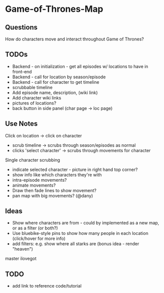 # Game-of-Thrones-Map

## Questions
How do characters move and interact throughout Game of Thrones?

## TODOs
- Backend - on initialization - get all episodes w/ locations to have in front-end
- Backend - call for location by season/episode
- Backend - call for character to get timeline
- scrubbable timeline
- Add episode name, description, (wiki link)
- Add character wiki links
- pictures of locations?
- back button in side panel (char page -> loc page)

## Use Notes
Click on location -> click on character
- scrub timeline -> scrubs through season/episodes as normal
- clicks 'select character' -> scrubs through movements for character

Single character scrubbing
- indicate selected character - picture in right hand top corner?
- show info like which characters they're with
- intra-episode movements?
- animate movements?
- Draw then fade lines to show movement?
- pan map with big movements? (@dany)

## Ideas
- Show where characters are from - could by implemented as a new map, or as a filter (or both?)
- Use bluebike-style pins to show how many people in each location (click/hover for more info)
- add filters: e.g. show where all starks are (bonus idea - render "heaven")


master
ilovegot

## TODO
- add link to reference code/tutorial
